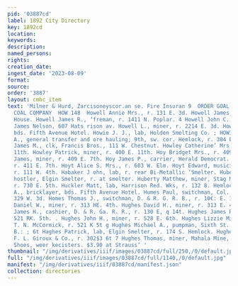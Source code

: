 ```yaml
---
pid: '03887cd'
label: 1892 City Directory
key: 1892cd
location: 
keywords: 
description: 
named_persons: 
rights: 
creation_date: 
ingest_date: '2023-08-09'
format: 
source: 
order: '3887'
layout: cmhc_item
text: 'Milner & Hurd, Zarcisoneyscor.an se. Fire Insuran 9  ORDER GOAL OF ua LEADVILLE
  COAL COMPANY  HOW 148  Howell Annie Mrs., r. 131 E. 3d. Howell James, lab, r, American
  House. Howell James R., ‘freman, r. 1411 N. Poplar. 4 Howell John C., funeral director,
  James Nelson, 607 Hats rison av. Howell L., miner, r. 2214 E. 3d. Howie James, miner,
  bds. Fifth Avenue Hotel. Howie J. J., lab, Holden Smelting Co. ; HOWIE WILLIAM J.
  A., general transfer and ore hauling; 9th, sw. cor. Hemlock, r. 304 EK. 9th. { Howlett
  James M., clk, Francis Bros., 111 W. Chestnut. Howley Catherine’ Mrs., r. 400 EH.
  11th. Howley Patrick, miner, r. 400 E. 11th. Hoy Bridget Mrs., r. 409 E. 7th. Hoy
  James, miner, r. 409 E. 7th. Hoy James P., carrier, Herald Democrat. Hoy John, miner,
  r. 411 E. 7th. Hoyt Alice S. Mrs., r. 603 W. Elm. Hoyt Edward, musician, M. Goldsmith,
  r. 111 W. 4th. Habaker J ohn, lab, r. rear Bi-Metallic ‘Smelter. Hubert Wolford,
  hostler, Elgin Smelter, r. at smelter. Huberty Matthew, miner, Stag Mining Co.,
  r. 730 E. 5th. Huckler Matt, lab, Harrison Red. Wks, r. 132 8. Hemlock, § James
  A., bricklayer, bds. Fifth Avenue Hotel. Humes Paul, switchman, Col. Mid. Ry, r.
  329 W. 3d. Homes Thomas J., switchman, D. & R. G. R. B., r. 10€: E. 12th. \ Hughes
  Daniel W., miner, r. 313 HE. 4th. Hughes David H., miner, r. 313 E. 4th. Hughes
  James H., cashier, D. & R. Ga. R. R., r. 130 E, q 14t. Hughes James R., miner, r.
  521 RK. 5th. . Hughes John H., miner, r. 528 E. 6th. Hughes Lizzie Miss, milliner,
  T. N. McCormick, r. 521 K 5t g Hughes Michael A., pumpman, Sixth St. Mine, r. 302
  B.: ; 6t Haghes Patrick, lab, Elgin Smelter, r. 174 S. Hemlock. Hughes mee Ex. woodworker,
  F. L. Giroux & Co., r. 302$3 6t 7 Hughes Thomas, miner, Mahala Mine, r. 428 E. 4th.     Porpoise
  Shoes, weer kecisters. $3.90 at Strauss’ '
thumbnail: "/img/derivatives/iiif/images/03887cd/full/250,/0/default.jpg"
full: "/img/derivatives/iiif/images/03887cd/full/1140,/0/default.jpg"
manifest: "/img/derivatives/iiif/03887cd/manifest.json"
collection: directories
---
```

